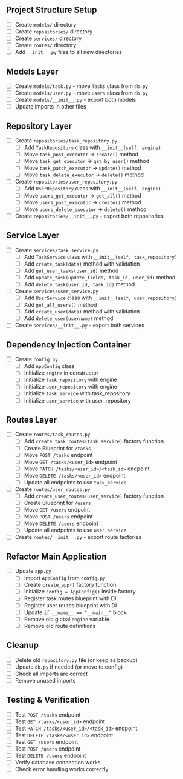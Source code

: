 ## Project Structure Setup
- [ ] Create `models/` directory
- [ ] Create `repositories/` directory  
- [ ] Create `services/` directory
- [ ] Create `routes/` directory
- [ ] Add `__init__.py` files to all new directories

## Models Layer
- [ ] Create `models/task.py` - move `Tasks` class from `db.py`
- [ ] Create `models/user.py` - move `Users` class from `db.py`
- [ ] Create `models/__init__.py` - export both models
- [ ] Update imports in other files

## Repository Layer
- [ ] Create `repositories/task_repository.py`
  - [ ] Add `TaskRepository` class with `__init__(self, engine)`
  - [ ] Move `task_post_executor` → `create()` method
  - [ ] Move `task_get_executor` → `get_by_user()` method
  - [ ] Move `task_patch_executor` → `update()` method
  - [ ] Move `task_delete_executor` → `delete()` method
- [ ] Create `repositories/user_repository.py`
  - [ ] Add `UserRepository` class with `__init__(self, engine)`
  - [ ] Move `users_get_executor` → `get_all()` method
  - [ ] Move `users_post_executor` → `create()` method
  - [ ] Move `users_delete_executor` → `delete()` method
- [ ] Create `repositories/__init__.py` - export both repositories

## Service Layer
- [ ] Create `services/task_service.py`
  - [ ] Add `TaskService` class with `__init__(self, task_repository)`
  - [ ] Add `create_task(data)` method with validation
  - [ ] Add `get_user_tasks(user_id)` method
  - [ ] Add `update_task(update_fields, task_id, user_id)` method
  - [ ] Add `delete_task(user_id, task_id)` method
- [ ] Create `services/user_service.py`
  - [ ] Add `UserService` class with `__init__(self, user_repository)`
  - [ ] Add `get_all_users()` method
  - [ ] Add `create_user(data)` method with validation
  - [ ] Add `delete_user(username)` method
- [ ] Create `services/__init__.py` - export both services

## Dependency Injection Container
- [ ] Create `config.py`
  - [ ] Add `AppConfig` class
  - [ ] Initialize `engine` in constructor
  - [ ] Initialize `task_repository` with engine
  - [ ] Initialize `user_repository` with engine
  - [ ] Initialize `task_service` with task_repository
  - [ ] Initialize `user_service` with user_repository

## Routes Layer
- [ ] Create `routes/task_routes.py`
  - [ ] Add `create_task_routes(task_service)` factory function
  - [ ] Create Blueprint for `/tasks`
  - [ ] Move `POST /tasks` endpoint
  - [ ] Move `GET /tasks/<user_id>` endpoint
  - [ ] Move `PATCH /tasks/<user_id>/<task_id>` endpoint
  - [ ] Move `DELETE /tasks/<user_id>` endpoint
  - [ ] Update all endpoints to use `task_service`
- [ ] Create `routes/user_routes.py`
  - [ ] Add `create_user_routes(user_service)` factory function
  - [ ] Create Blueprint for `/users`
  - [ ] Move `GET /users` endpoint
  - [ ] Move `POST /users` endpoint
  - [ ] Move `DELETE /users` endpoint
  - [ ] Update all endpoints to use `user_service`
- [ ] Create `routes/__init__.py` - export route factories

## Refactor Main Application
- [ ] Update `app.py`
  - [ ] Import `AppConfig` from `config.py`
  - [ ] Create `create_app()` factory function
  - [ ] Initialize `config = AppConfig()` inside factory
  - [ ] Register task routes blueprint with DI
  - [ ] Register user routes blueprint with DI
  - [ ] Update `if __name__ == "__main__"` block
  - [ ] Remove old global `engine` variable
  - [ ] Remove old route definitions

## Cleanup
- [ ] Delete old `repository.py` file (or keep as backup)
- [ ] Update `db.py` if needed (or move to config)
- [ ] Check all imports are correct
- [ ] Remove unused imports

## Testing & Verification
- [ ] Test `POST /tasks` endpoint
- [ ] Test `GET /tasks/<user_id>` endpoint
- [ ] Test `PATCH /tasks/<user_id>/<task_id>` endpoint
- [ ] Test `DELETE /tasks/<user_id>` endpoint
- [ ] Test `GET /users` endpoint
- [ ] Test `POST /users` endpoint
- [ ] Test `DELETE /users` endpoint
- [ ] Verify database connection works
- [ ] Check error handling works correctly
